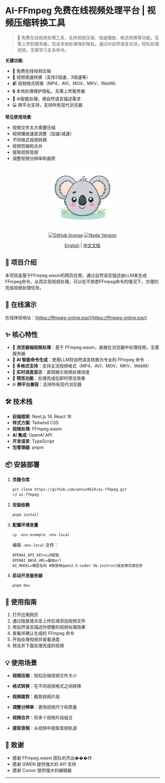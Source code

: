 # AI-FFmpeg 免费在线视频处理平台 | 视频压缩转换工具

> 🎥 免费在线视频处理工具，支持视频压缩、倍速播放、格式转换等功能。无需上传到服务器，完全本地处理保护隐私。通过AI自然语言对话，轻松处理视频，无需学习复杂命令。

**关键功能**: 
- 🚀 免费在线视频压缩
- 🔄 视频倍速转换（支持2倍速、3倍速等）
- 📹 视频格式转换（MP4、AVI、MOV、MKV、WebM）
- 🔒 本地处理保护隐私，无需上传服务器
- 🤖 AI智能处理，用自然语言描述需求
- 💻 跨平台支持，支持所有现代浏览器

**常见使用场景**:
- 视频文件太大需要压缩
- 视频播放速度调整（加速/减速）
- 不同格式视频转换
- 视频剪辑和合并
- 提取视频音频
- 调整视频分辨率和画质

<p align="center">
  <img src="../public/logo.png" alt="AI-FFmpeg Logo" width="200"/>
</p>

<div align="center">

[![GitHub license](https://img.shields.io/github/license/your-username/ai-ffmpeg)](https://github.com/your-username/ai-ffmpeg/blob/main/LICENSE)
[![Node Version](https://img.shields.io/badge/node-%3E%3D18-brightgreen)](https://nodejs.org)

[English](../README.md) | [中文文档](README-zh.md)

</div>

## 🚀 项目介绍

本项目是基于FFmpeg.wasm的网页应用，通过自然语言描述由LLM来生成FFmpeg命令，从而实现视频处理。可以在不熟悉FFmpeg命令的情况下，方便的完成视频处理任务。

## 🚀 在线演示

在线体验地址：[https://ffmpeg-online.top/](https://ffmpeg-online.top/)

## ✨ 核心特性

- 🎥 **浏览器端视频处理**：基于 FFmpeg.wasm，直接在浏览器中处理视频，无需服务器
- 🤖 **AI 智能命令生成**：使用LLM将自然语言转换为专业的 FFmpeg 命令
- 📁 **多格式支持**：支持主流视频格式（MP4、AVI、MOV、MKV、WebM）
- 🔄 **实时进度显示**：直观展示视频处理进度
- 👀 **预览功能**：处理完成后即时预览效果
- 🌐 **跨平台兼容**：支持所有现代浏览器

## 🛠️ 技术栈

- **前端框架**: Next.js 14, React 18
- **样式方案**: Tailwind CSS
- **视频处理**: FFmpeg.wasm
- **AI 集成**: OpenAI API
- **开发语言**: TypeScript
- **包管理器**: pnpm

## 📦 安装部署

1. **克隆仓库**
   ```bash
   git clone https://github.com/woniu9524/ai-ffmpeg.git
   cd ai-ffmpeg
   ```

2. **安装依赖**
   ```bash
   pnpm install
   ```

3. **配置环境变量**
   ```bash
   cp .env.example .env.local
   ```
   编辑 `.env.local` 文件：
   ```
   OPENAI_API_KEY=LLM密匙
   OPENAI_BASE_URL=基础url
   AI_MODEL=模型名称 #我使用qwen2.5-coder-3b-instruct就足够完成任务
   ```

4. **启动开发服务器**
   ```bash
   pnpm dev
   ```

## 🎯 使用指南

1. 打开应用网页
2. 通过拖放或点击上传区域添加视频文件
3. 用自然语言描述你想要的视频处理效果
4. 查看并确认生成的 FFmpeg 命令
5. 开始处理视频并查看进度
6. 预览并下载处理完成的视频

## 💡 使用场景

- **视频压缩**：轻松压缩视频文件大小
- **格式转换**：在不同视频格式之间转换
- **视频裁剪**：截取视频片段
- **调整分辨率**：更改视频尺寸和质量

- **视频合并**：将多个视频片段组合
- **提取音频**：从视频中提取音频轨道



## 🙏 致谢

- 感谢 FFmpeg.wasm 团队的杰出���作
- 感谢 QWEN 提供强大的 API 支持
- 感谢 Cursor 提供强大的编辑器

---
